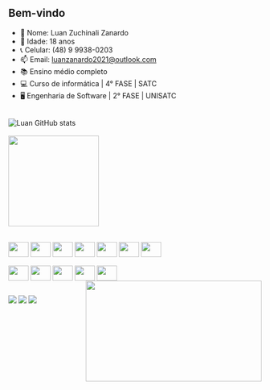 ## Bem-vindo

- 🧐 Nome: Luan Zuchinali Zanardo
- 🍰 Idade: 18 anos
- 📞 Celular: (48) 9 9938-0203
- 📫 Email: luanzanardo2021@outlook.com
- 📚 Ensino médio completo
- 💻 Curso de informática | 4° FASE | SATC
- 🖥️ Engenharia de Software | 2° FASE | UNISATC

<br>![Luan GitHub stats](https://github-readme-stats.vercel.app/api?username=Luan-zanardo&theme=midnight-purple&show_icons=true)
<br>
<br><a href="https://github.com/Luan-zanardo"><img  height="180em" src="https://github-readme-stats.vercel.app/api/top-langs/?username=Luan-zanardo&layout=compact&theme=midnight-purple&show_icons=true" /><br>

<div style="display: incline-block"><br>
  <a href="https://github.com/Luan-zanardo/Front-end"><img align="center" height="30" width="40" src="https://cdn.jsdelivr.net/gh/devicons/devicon@latest/icons/html5/html5-original.svg" /></a>
  <a href="https://github.com/Luan-zanardo/Front-end"><img align="center" height="30" width="40" src="https://cdn.jsdelivr.net/gh/devicons/devicon@latest/icons/css3/css3-original.svg" /></a>
  <a href="https://github.com/Luan-zanardo/Front-end"><img align="center" height="30" width="40" src="https://cdn.jsdelivr.net/gh/devicons/devicon@latest/icons/javascript/javascript-original.svg" /></a>
  <a href="https://github.com/Luan-zanardo/Arduino"><img align="center" height="30" width="40" src="https://cdn.jsdelivr.net/gh/devicons/devicon@latest/icons/cplusplus/cplusplus-original.svg" /></a>
  <a href="https://github.com/Luan-zanardo/Unity"><img align="center" height="30" width="40" src="https://cdn.jsdelivr.net/gh/devicons/devicon@latest/icons/csharp/csharp-original.svg" /></a>
  <a href="https://github.com/Luan-zanardo/Phyton!"><img align="center" height="30" width="40" src="https://cdn.jsdelivr.net/gh/devicons/devicon@latest/icons/python/python-original.svg" /></a>
  <a href="https://github.com/Luan-zanardo/PHP"><img align="center" height="30" width="40" src="https://cdn.jsdelivr.net/gh/devicons/devicon@latest/icons/php/php-original.svg" /></a>
  <br><br>
  <a href="https://github.com/Luan-zanardo/SQL"><img align="center" height="30" width="40" src="https://cdn.jsdelivr.net/gh/devicons/devicon@latest/icons/mysql/mysql-original.svg" /></a>
  <a href="https://github.com/Luan-zanardo/Arduino"><img align="center" height="30" width="40" src="https://cdn.jsdelivr.net/gh/devicons/devicon@latest/icons/arduino/arduino-original.svg" /></a>
  <a href="https://github.com/Luan-zanardo/React-Native"><img align="center" height="30" width="40" src="https://cdn.jsdelivr.net/gh/devicons/devicon@latest/icons/react/react-original.svg" /></a>
  <a href="https://github.com/Luan-zanardo/Unity"><img align="center" height="30" width="40" src="https://cdn.jsdelivr.net/gh/devicons/devicon@latest/icons/unity/unity-original.svg" /></a>
  <img align="center" height="30" width="40" src="https://cdn.jsdelivr.net/gh/devicons/devicon@latest/icons/blender/blender-original.svg" /></a>
  <img align="right" height="200" width="350" src="https://24.media.tumblr.com/8f8bbdbc88fae3d8d80e87a2a21c9d33/tumblr_mrkvtvAQtV1s6kmuwo1_500.gif" /></a>
</div>

##

<div>
  <a href="https://api.whatsapp.com/send?phone=5548999380203"><img src= "https://img.shields.io/badge/WhatsApp-25D366?style=for-the-badge&logo=whatsapp&logoColor=white"/></a>
  <a href="https://www.linkedin.com/in/luan-zanardo-7aa6b927b/"><img src= "https://img.shields.io/badge/LinkedIn-0077B5?style=for-the-badge&logo=linkedin&logoColor=white"/></a>
  <a href="https://lz7dev.itch.io"><img src= "https://img.shields.io/badge/Itch.io-FA5C5C?style=for-the-badge&logo=itchdotio&logoColor=white"/></a>
</div>


